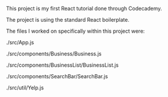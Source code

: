 This project is my first React tutorial done through Codecademy.

The project is using the standard React boilerplate.

The files I worked on specifically within this project were:

./src/App.js

./src/components/Business/Business.js

./src/components/BusinessList/BusinessList.js

./src/components/SearchBar/SearchBar.js

./src/util/Yelp.js
